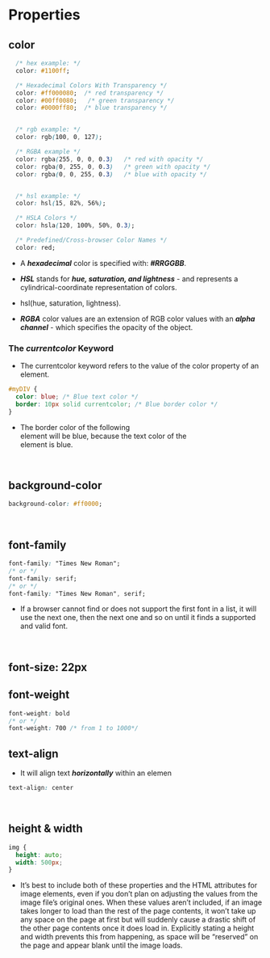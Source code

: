 # Properties
## color
```css
  /* hex example: */
  color: #1100ff;

  /* Hexadecimal Colors With Transparency */
  color: #ff000080;  /* red transparency */
  color: #00ff0080;   /* green transparency */
  color: #0000ff80;  /* blue transparency */


  /* rgb example: */
  color: rgb(100, 0, 127);

  /* RGBA example */
  color: rgba(255, 0, 0, 0.3)   /* red with opacity */
  color: rgba(0, 255, 0, 0.3)   /* green with opacity */
  color: rgba(0, 0, 255, 0.3)   /* blue with opacity */


  /* hsl example: */
  color: hsl(15, 82%, 56%);

  /* HSLA Colors */
  color: hsla(120, 100%, 50%, 0.3);

  /* Predefined/Cross-browser Color Names */
  color: red;
```
* A ***hexadecimal*** color is specified with: ***#RRGGBB***.

* ***HSL*** stands for ***hue, saturation, and lightness*** - and represents a cylindrical-coordinate representation of colors.

* hsl(hue, saturation, lightness).

* ***RGBA*** color values are an extension of RGB color values with an ***alpha channel*** - which specifies the opacity of the object.

### The ***currentcolor*** Keyword
* The currentcolor keyword refers to the value of the color property of an element.
```css
#myDIV {
  color: blue; /* Blue text color */
  border: 10px solid currentcolor; /* Blue border color */
}
```
* The border color of the following <div> element will be blue, because the text color of the <div> element is blue.
<br>

## background-color
```css
background-color: #ff0000;
```
<br>

## font-family
```css
font-family: "Times New Roman";
/* or */
font-family: serif;
/* or */
font-family: "Times New Roman", serif;
```
* If a browser cannot find or does not support the first font in a list, it will use the next one, then the next one and so on until it finds a supported and valid font.
<br>

## font-size: 22px
## font-weight
```css
font-weight: bold
/* or */
font-weight: 700 /* from 1 to 1000*/
```
## text-align
* It will align text ***horizontally*** within an elemen
```css
text-align: center
```
<br>

## height & width
```css
img {
  height: auto;
  width: 500px;
}
```
* It’s best to include both of these properties and the HTML attributes for image elements, even if you don’t plan on adjusting the values from the image file’s original ones. When these values aren’t included, if an image takes longer to load than the rest of the page contents, it won’t take up any space on the page at first but will suddenly cause a drastic shift of the other page contents once it does load in. Explicitly stating a height and width prevents this from happening, as space will be “reserved” on the page and appear blank until the image loads.
<br>
<br>
<br>
<br>
<br>
<br>
<br>
<br>
<br>